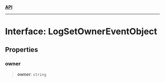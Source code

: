 [**API**](../../../README.md)

***

# Interface: LogSetOwnerEventObject

## Properties

### owner

> **owner**: `string`
